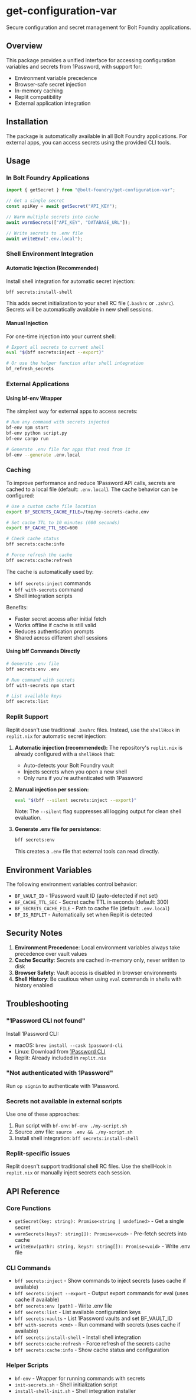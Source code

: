 # get-configuration-var

Secure configuration and secret management for Bolt Foundry applications.

## Overview

This package provides a unified interface for accessing configuration variables
and secrets from 1Password, with support for:

- Environment variable precedence
- Browser-safe secret injection
- In-memory caching
- Replit compatibility
- External application integration

## Installation

The package is automatically available in all Bolt Foundry applications. For
external apps, you can access secrets using the provided CLI tools.

## Usage

### In Bolt Foundry Applications

```typescript
import { getSecret } from "@bolt-foundry/get-configuration-var";

// Get a single secret
const apiKey = await getSecret("API_KEY");

// Warm multiple secrets into cache
await warmSecrets(["API_KEY", "DATABASE_URL"]);

// Write secrets to .env file
await writeEnv(".env.local");
```

### Shell Environment Integration

#### Automatic Injection (Recommended)

Install shell integration for automatic secret injection:

```bash
bff secrets:install-shell
```

This adds secret initialization to your shell RC file (`.bashrc` or `.zshrc`).
Secrets will be automatically available in new shell sessions.

#### Manual Injection

For one-time injection into your current shell:

```bash
# Export all secrets to current shell
eval "$(bff secrets:inject --export)"

# Or use the helper function after shell integration
bf_refresh_secrets
```

### External Applications

#### Using bf-env Wrapper

The simplest way for external apps to access secrets:

```bash
# Run any command with secrets injected
bf-env npm start
bf-env python script.py
bf-env cargo run

# Generate .env file for apps that read from it
bf-env --generate .env.local
```

### Caching

To improve performance and reduce 1Password API calls, secrets are cached to a
local file (default: `.env.local`). The cache behavior can be configured:

```bash
# Use a custom cache file location
export BF_SECRETS_CACHE_FILE=/tmp/my-secrets-cache.env

# Set cache TTL to 10 minutes (600 seconds)
export BF_CACHE_TTL_SEC=600

# Check cache status
bff secrets:cache:info

# Force refresh the cache
bff secrets:cache:refresh
```

The cache is automatically used by:

- `bff secrets:inject` commands
- `bff with-secrets` command
- Shell integration scripts

Benefits:

- Faster secret access after initial fetch
- Works offline if cache is still valid
- Reduces authentication prompts
- Shared across different shell sessions

#### Using bff Commands Directly

```bash
# Generate .env file
bff secrets:env .env

# Run command with secrets
bff with-secrets npm start

# List available keys
bff secrets:list
```

### Replit Support

Replit doesn't use traditional `.bashrc` files. Instead, use the `shellHook` in
`replit.nix` for automatic secret injection:

1. **Automatic injection (recommended):** The repository's `replit.nix` is
   already configured with a `shellHook` that:
   - Auto-detects your Bolt Foundry vault
   - Injects secrets when you open a new shell
   - Only runs if you're authenticated with 1Password

2. **Manual injection per session:**
   ```bash
   eval "$(bff --silent secrets:inject --export)"
   ```

   Note: The `--silent` flag suppresses all logging output for clean shell
   evaluation.

3. **Generate .env file for persistence:**
   ```bash
   bff secrets:env
   ```

   This creates a `.env` file that external tools can read directly.

## Environment Variables

The following environment variables control behavior:

- `BF_VAULT_ID` - 1Password vault ID (auto-detected if not set)
- `BF_CACHE_TTL_SEC` - Secret cache TTL in seconds (default: 300)
- `BF_SECRETS_CACHE_FILE` - Path to cache file (default: `.env.local`)
- `BF_IS_REPLIT` - Automatically set when Replit is detected

## Security Notes

1. **Environment Precedence**: Local environment variables always take
   precedence over vault values
2. **Cache Security**: Secrets are cached in-memory only, never written to disk
3. **Browser Safety**: Vault access is disabled in browser environments
4. **Shell History**: Be cautious when using `eval` commands in shells with
   history enabled

## Troubleshooting

### "1Password CLI not found"

Install 1Password CLI:

- macOS: `brew install --cask 1password-cli`
- Linux: Download from [1Password CLI](https://developer.1password.com/docs/cli)
- Replit: Already included in `replit.nix`

### "Not authenticated with 1Password"

Run `op signin` to authenticate with 1Password.

### Secrets not available in external scripts

Use one of these approaches:

1. Run script with `bf-env`: `bf-env ./my-script.sh`
2. Source .env file: `source .env && ./my-script.sh`
3. Install shell integration: `bff secrets:install-shell`

### Replit-specific issues

Replit doesn't support traditional shell RC files. Use the shellHook in
`replit.nix` or manually inject secrets each session.

## API Reference

### Core Functions

- `getSecret(key: string): Promise<string | undefined>` - Get a single secret
- `warmSecrets(keys?: string[]): Promise<void>` - Pre-fetch secrets into cache
- `writeEnv(path?: string, keys?: string[]): Promise<void>` - Write .env file

### CLI Commands

- `bff secrets:inject` - Show commands to inject secrets (uses cache if
  available)
- `bff secrets:inject --export` - Output export commands for eval (uses cache if
  available)
- `bff secrets:env [path]` - Write .env file
- `bff secrets:list` - List available configuration keys
- `bff secrets:vaults` - List 1Password vaults and set BF_VAULT_ID
- `bff with-secrets <cmd>` - Run command with secrets (uses cache if available)
- `bff secrets:install-shell` - Install shell integration
- `bff secrets:cache:refresh` - Force refresh of the secrets cache
- `bff secrets:cache:info` - Show cache status and configuration

### Helper Scripts

- `bf-env` - Wrapper for running commands with secrets
- `init-secrets.sh` - Shell initialization script
- `install-shell-init.sh` - Shell integration installer
